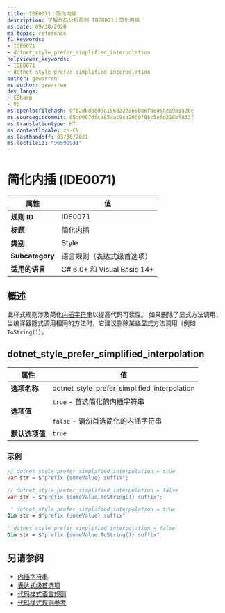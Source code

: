 ```yaml
---
title: IDE0071：简化内插
description: 了解代码分析规则 IDE0071：简化内插
ms.date: 09/30/2020
ms.topic: reference
f1_keywords:
- IDE0071
- dotnet_style_prefer_simplified_interpolation
helpviewer_keywords:
- IDE0071
- dotnet_style_prefer_simplified_interpolation
author: gewarren
ms.author: gewarren
dev_langs:
- CSharp
- VB
ms.openlocfilehash: 0fb2dbdb8d9a156d22e368ba6fa8d6a2c9b1a2bc
ms.sourcegitcommit: 05d0087dfca85aac9ca2960f86c5efd218bf833f
ms.translationtype: HT
ms.contentlocale: zh-CN
ms.lasthandoff: 03/30/2021
ms.locfileid: "96590931"
---
```

# <a name="simplify-interpolation-ide0071"></a>简化内插 (IDE0071)

|属性|值|
|-|-|
| **规则 ID** | IDE0071 |
| **标题** | 简化内插 |
| **类别** | Style |
| **Subcategory** | 语言规则（表达式级首选项） |
| **适用的语言** | C# 6.0+ 和 Visual Basic 14+ |

## <a name="overview"></a>概述

此样式规则涉及简化[内插字符串](../../../csharp/language-reference/tokens/interpolated.md)以提高代码可读性。 如果删除了显式方法调用，当编译器隐式调用相同的方法时，它建议删除某些显式方法调用（例如 `ToString()`）。

## <a name="dotnet_style_prefer_simplified_interpolation"></a>dotnet_style_prefer_simplified_interpolation

|属性|值|
|-|-|
| **选项名称** | dotnet_style_prefer_simplified_interpolation
| **选项值** | `true` - 首选简化的内插字符串<br /><br /> `false` - 请勿首选简化的内插字符串 |
| **默认选项值** | `true` |

### <a name="example"></a>示例

```csharp
// dotnet_style_prefer_simplified_interpolation = true
var str = $"prefix {someValue} suffix";

// dotnet_style_prefer_simplified_interpolation = false
var str = $"prefix {someValue.ToString()} suffix";
```

```vb
 ' dotnet_style_prefer_simplified_interpolation = true
Dim str = $"prefix {someValue} suffix"

' dotnet_style_prefer_simplified_interpolation = false
Dim str = $"prefix {someValue.ToString()} suffix"
```

## <a name="see-also"></a>另请参阅

- [内插字符串](../../../csharp/language-reference/tokens/interpolated.md)
- [表达式级首选项](expression-level-preferences.md)
- [代码样式语言规则](language-rules.md)
- [代码样式规则参考](index.md)
